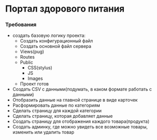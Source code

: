 # Портал здорового питания

### Требования
* создать базовую логику проекта:
    - Создать конфигурационный файл
    - Создать основной файл сервера
    - Views(pug)   
    - Routes
    - Public
        - CSS(stylus)
        - JS
        - Images
    - Проект готов 
* Создать CSV с данными(подумать, в каком формате работать с данными)   
* Отобразить данные на главной странице в виде карточек 
* Расформировать данные по категориям
* Сделать страницу для каждой категории
* Сделать страницу, которая добавляет данные
* Создать страницу для отображения каждого товара(продукта)
* Создать админку, где можно увидеть все возможные товары, изменить или удалить товар